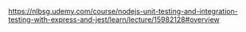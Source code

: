 https://nlbsg.udemy.com/course/nodejs-unit-testing-and-integration-testing-with-express-and-jest/learn/lecture/15982128#overview

